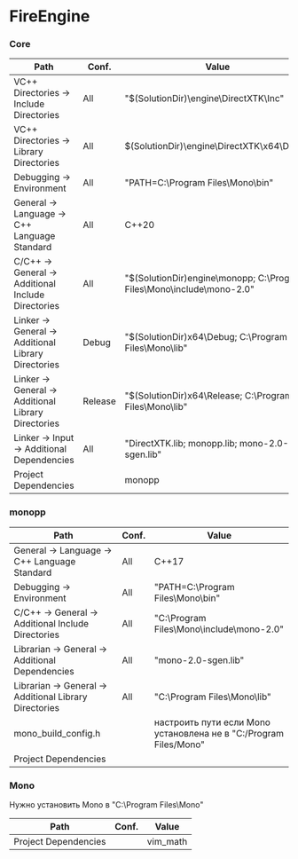 # FireEngine

### Core

| Path | Conf. | Value |
| --- | --- | --- |
| VC++ Directories -> Include Directories | All | "$(SolutionDir)\engine\DirectXTK\Inc" |
| VC++ Directories -> Library Directories | All | $(SolutionDir)\engine\DirectXTK\x64\Debug |
| Debugging -> Environment | All | "PATH=C:\Program Files\Mono\bin" |
| General -> Language -> C++ Language Standard | All | C++20 |
| C/C++ -> General -> Additional Include Directories | All | "$(SolutionDir)engine\monopp; C:\Program Files\Mono\include\mono-2.0" |
| Linker -> General -> Additional Library Directories | Debug | "$(SolutionDir)x64\Debug; C:\Program Files\Mono\lib" |
| Linker -> General -> Additional Library Directories | Release | "$(SolutionDir)x64\Release; C:\Program Files\Mono\lib" |
| Linker -> Input -> Additional Dependencies | All | "DirectXTK.lib; monopp.lib; mono-2.0-sgen.lib" |
| Project Dependencies | | monopp |

### monopp

| Path | Conf. | Value |
| --- | --- | --- |
| General -> Language -> C++ Language Standard | All | C++17 |
| Debugging -> Environment | All | "PATH=C:\Program Files\Mono\bin" |
| C/C++ -> General -> Additional Include Directories | All | "C:\Program Files\Mono\include\mono-2.0" |
| Librarian -> General -> Additional Dependencies | All | "mono-2.0-sgen.lib" |
| Librarian -> General -> Additional Library Directories | All | "C:\Program Files\Mono\lib" |
| mono_build_config.h |  | настроить пути если Mono установлена не в "C:/Program Files/Mono" |
| Project Dependencies | | |

### Mono
Нужно установить Mono в "C:\Program Files\Mono"

| Path | Conf. | Value |
| --- | --- | --- |
| Project Dependencies | | vim_math |
